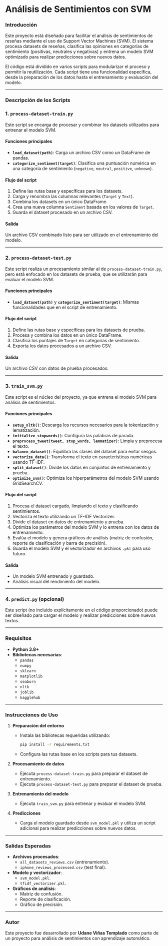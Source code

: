 # Análisis de Sentimientos con SVM

### Introducción

Este proyecto está diseñado para facilitar el análisis de sentimientos de reseñas mediante el uso de Support Vector Machines (SVM). El sistema procesa datasets de reseñas, clasifica las opiniones en categorías de sentimiento (positivas, neutrales y negativas) y entrena un modelo SVM optimizado para realizar predicciones sobre nuevos datos.

El código está dividido en varios scripts para modularizar el proceso y permitir la reutilización. Cada script tiene una funcionalidad específica, desde la preparación de los datos hasta el entrenamiento y evaluación del modelo.

---

### Descripción de los Scripts

### **1. `process-dataset-train.py`**

Este script se encarga de procesar y combinar los datasets utilizados para entrenar el modelo SVM. 

#### **Funciones principales**
- **`load_dataset(path)`**: Carga un archivo CSV como un DataFrame de pandas.
- **`categorize_sentiment(target)`**: Clasifica una puntuación numérica en una categoría de sentimiento (`negative`, `neutral`, `positive`, `unknown`).

#### **Flujo del script**
1. Define las rutas base y específicas para los datasets.
2. Carga y renombra las columnas relevantes (`Target` y `Text`).
3. Combina los datasets en un único DataFrame.
4. Crea una nueva columna `Sentiment` basada en los valores de `Target`.
5. Guarda el dataset procesado en un archivo CSV.

#### **Salida**
Un archivo CSV combinado listo para ser utilizado en el entrenamiento del modelo.

---

### **2. `process-dataset-test.py`**

Este script realiza un procesamiento similar al de `process-dataset-train.py`, pero está enfocado en los datasets de prueba, que se utilizarán para evaluar el modelo SVM.

#### **Funciones principales**
- **`load_dataset(path)`** y **`categorize_sentiment(target)`**: Mismas funcionalidades que en el script de entrenamiento.

#### **Flujo del script**
1. Define las rutas base y específicas para los datasets de prueba.
2. Procesa y combina los datos en un único DataFrame.
3. Clasifica los puntajes de `Target` en categorías de sentimiento.
4. Exporta los datos procesados a un archivo CSV.

#### **Salida**
Un archivo CSV con datos de prueba procesados.

---

### **3. `train_svm.py`**

Este script es el núcleo del proyecto, ya que entrena el modelo SVM para análisis de sentimientos.

#### **Funciones principales**
- **`setup_nltk()`**: Descarga los recursos necesarios para la tokenización y lematización.
- **`initialize_stopwords()`**: Configura las palabras de parada.
- **`preprocess_tweet(tweet, stop_words, lemmatizer)`**: Limpia y preprocesa el texto.
- **`balance_dataset()`**: Equilibra las clases del dataset para evitar sesgos.
- **`vectorize_data()`**: Transforma el texto en características numéricas usando TF-IDF.
- **`split_dataset()`**: Divide los datos en conjuntos de entrenamiento y prueba.
- **`optimize_svm()`**: Optimiza los hiperparámetros del modelo SVM usando GridSearchCV.

#### **Flujo del script**
1. Procesa el dataset cargado, limpiando el texto y clasificando sentimientos.
2. Vectoriza el texto utilizando un TF-IDF Vectorizer.
3. Divide el dataset en datos de entrenamiento y prueba.
4. Optimiza los parámetros del modelo SVM y lo entrena con los datos de entrenamiento.
5. Evalúa el modelo y genera gráficos de análisis (matriz de confusión, reporte de clasificación y barra de precisión).
6. Guarda el modelo SVM y el vectorizador en archivos `.pkl` para uso futuro.

#### **Salida**
- Un modelo SVM entrenado y guardado.
- Análisis visual del rendimiento del modelo.

---

### **4. `predict.py` (opcional)**

Este script (no incluido explícitamente en el código proporcionado) puede ser diseñado para cargar el modelo y realizar predicciones sobre nuevos textos. 

---

### Requisitos

- **Python 3.8+**
- **Bibliotecas necesarias**:
  - `pandas`
  - `numpy`
  - `sklearn`
  - `matplotlib`
  - `seaborn`
  - `nltk`
  - `joblib`
  - `kagglehub`

---

### Instrucciones de Uso

1. **Preparación del entorno**
   - Instala las bibliotecas requeridas utilizando:
     ```bash
     pip install -r requirements.txt
     ```
   - Configura las rutas base en los scripts para tus datasets.

2. **Procesamiento de datos**
   - Ejecuta `process-dataset-train.py` para preparar el dataset de entrenamiento.
   - Ejecuta `process-dataset-test.py` para preparar el dataset de prueba.

3. **Entrenamiento del modelo**
   - Ejecuta `train_svm.py` para entrenar y evaluar el modelo SVM.

4. **Predicciones**
   - Carga el modelo guardado desde `svm_model.pkl` y utiliza un script adicional para realizar predicciones sobre nuevos datos.

---

### Salidas Esperadas

- **Archivos procesados**: 
  - `all_datasets_reviews.csv` (entrenamiento).
  - `iphone_reviews_processed.csv` (test final).
- **Modelo y vectorizador**: 
  - `svm_model.pkl`.
  - `tfidf_vectorizer.pkl`.
- **Gráficos de análisis**:
  - Matriz de confusión.
  - Reporte de clasificación.
  - Gráfico de precisión.

---

### Autor

Este proyecto fue desarrollado por **Udane Viñas Templado** como parte de un proyecto para análisis de sentimientos con aprendizaje automático.
